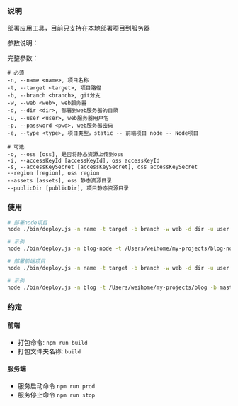 ### 说明

部署应用工具，目前只支持在本地部署项目到服务器

参数说明：

完整参数： 

```
# 必须
-n, --name <name>, 项目名称
-t, --target <target>, 项目路径
-b, --branch <branch>, git分支
-w, --web <web>, web服务器
-d, --dir <dir>, 部署到web服务器的目录
-u, --user <user>, web服务器用户名
-p, --password <pwd>, web服务器密码
-e, --type <type>, 项目类型，static -- 前端项目 node -- Node项目

# 可选
-o, --oss [oss], 是否将静态资源上传到oss
-i, --accessKeyId [accessKeyId], oss accessKeyId
-s, --accessKeySecret [accessKeySecret], oss accessKeySecret
--region [region], oss region
--assets [assets], oss 静态资源目录
--publicDir [publicDir], 项目静态资源目录
```

### 使用
```sh
# 部署node项目
node ./bin/deploy.js -n name -t target -b branch -w web -d dir -u user -p pwd -e type

# 示例
node ./bin/deploy.js -n blog-node -t /Users/weihome/my-projects/blog-node -b master -w 118.18.18.118 -d /var/proj/ -u root -p 123456 -e node

# 部署前端项目
node ./bin/deploy.js -n name -t target -b branch -w web -d dir -u user -p pwd -e type

# 示例
node ./bin/deploy.js -n blog -t /Users/weihome/my-projects/blog -b master -w 118.18.18.118 -d /var/proj/ -u root -p 123456 -e static
```

### 约定

#### 前端

- 打包命令:  `npm run build`
- 打包文件夹名称: `build`

#### 服务端
- 服务启动命令 `npm run prod`  
- 服务停止命令 `npm run stop`  
